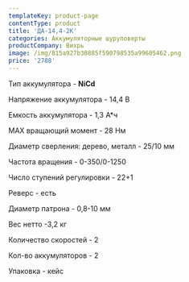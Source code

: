 ```yaml
---
templateKey: product-page
contentType: product
title: 'ДА-14,4-2К'
categories: Аккумуляторные шуруповерты
productCompany: Вихрь
image: /img/815a927b30885f590798535a99605462.png
price: '2788'
---
```

Тип аккумулятора - **NiCd**

Напряжение аккумулятора - 14,4 В

Емкость аккумулятора - 1,3 А*ч

МАХ вращающий момент - 28 Нм

Диаметр сверления: дерево, металл - 25/10 мм

Частота вращения - 0-350/0-1250

Число ступений регулировки - 22+1

Реверс - есть

Диаметр патрона - 0,8-10 мм

Вес нетто -3,2 кг

Количество скоростей - 2

Кол-во аккумуляторов - 2

Упаковка - кейс
